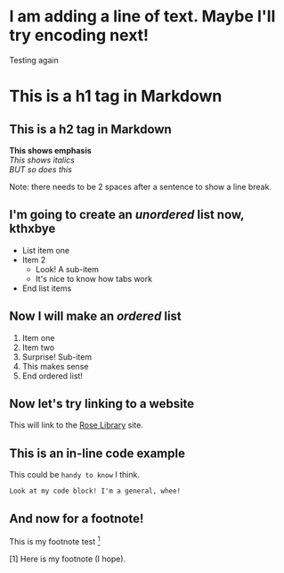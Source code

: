 # I am adding a line of text. Maybe I'll try encoding next! 
Testing again

# This is a h1 tag in Markdown
## This is a h2 tag in Markdown

**This shows emphasis**   
*This shows italics*   
_BUT so does this_  

Note: there needs to be 2 spaces after a sentence to show a line break. 

## I'm going to create an *unordered* list now, kthxbye
* List item one 
* Item 2
  * Look! A sub-item 
  * It's nice to know how tabs work 
* End list items

## Now I will make an *ordered* list
1. Item one
2. Item two
  1. Surprise! Sub-item
  2. This makes sense
3. End ordered list! 

## Now let's try linking to a website
This will link to the [Rose Library](<www.rose.library.emory.edu> "www.rose.library.emory.edu") site.

## This is an in-line code example
This could be `handy to know` I think. 

```Look at my code block! I'm a general, whee!```

## And now for a footnote! 
This is my footnote test <a href="#anchor1"><sup>1</sup></a> 

<a id="anchor1">[1]</a> Here is my footnote (I hope).
